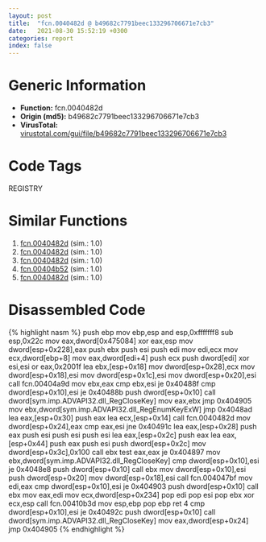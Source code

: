 ```yaml
---
layout: post
title:  "fcn.0040482d @ b49682c7791beec133296706671e7cb3"
date:   2021-08-30 15:52:19 +0300
categories: report
index: false
---
```


# Generic Information
- **Function:** fcn.0040482d
- **Origin (md5):** b49682c7791beec133296706671e7cb3
- **VirusTotal:** [virustotal.com/gui/file/b49682c7791beec133296706671e7cb3][virustotal_ref]

# Code Tags
<span class="tag" id="REGISTRY">REGISTRY</span>


# Similar Functions

1. [fcn.0040482d][similar_1_ref] (sim.: 1.0)
2. [fcn.0040482d][similar_2_ref] (sim.: 1.0)
3. [fcn.0040482d][similar_3_ref] (sim.: 1.0)
4. [fcn.00404b52][similar_4_ref] (sim.: 1.0)
5. [fcn.0040482d][similar_5_ref] (sim.: 1.0)


# Disassembled Code

{% highlight nasm %}
push ebp
mov ebp,esp
and esp,0xfffffff8
sub esp,0x22c
mov eax,dword[0x475084]
xor eax,esp
mov dword[esp+0x228],eax
push ebx
push esi
push edi
mov edi,ecx
mov ecx,dword[ebp+8]
mov eax,dword[edi+4]
push ecx
push dword[edi]
xor esi,esi
or eax,0x2001f
lea ebx,[esp+0x18]
mov dword[esp+0x28],ecx
mov dword[esp+0x18],esi
mov dword[esp+0x1c],esi
mov dword[esp+0x20],esi
call fcn.00404a9d
mov ebx,eax
cmp ebx,esi
je 0x40488f
cmp dword[esp+0x10],esi
je 0x40488b
push dword[esp+0x10]
call dword[sym.imp.ADVAPI32.dll_RegCloseKey]
mov eax,ebx
jmp 0x404905
mov ebx,dword[sym.imp.ADVAPI32.dll_RegEnumKeyExW]
jmp 0x4048ad
lea eax,[esp+0x30]
push eax
lea ecx,[esp+0x14]
call fcn.0040482d
mov dword[esp+0x24],eax
cmp eax,esi
jne 0x40491c
lea eax,[esp+0x28]
push eax
push esi
push esi
push esi
lea eax,[esp+0x2c]
push eax
lea eax,[esp+0x44]
push eax
push esi
push dword[esp+0x2c]
mov dword[esp+0x3c],0x100
call ebx
test eax,eax
je 0x404897
mov ebx,dword[sym.imp.ADVAPI32.dll_RegCloseKey]
cmp dword[esp+0x10],esi
je 0x4048e8
push dword[esp+0x10]
call ebx
mov dword[esp+0x10],esi
push dword[esp+0x20]
mov dword[esp+0x18],esi
call fcn.004047bf
mov edi,eax
cmp dword[esp+0x10],esi
je 0x404903
push dword[esp+0x10]
call ebx
mov eax,edi
mov ecx,dword[esp+0x234]
pop edi
pop esi
pop ebx
xor ecx,esp
call fcn.00410b3d
mov esp,ebp
pop ebp
ret 4
cmp dword[esp+0x10],esi
je 0x40492c
push dword[esp+0x10]
call dword[sym.imp.ADVAPI32.dll_RegCloseKey]
mov eax,dword[esp+0x24]
jmp 0x404905
{% endhighlight %}


[similar_1_ref]: /report/fcn.0040482d@7307643b343733b7fbd7b4b4fb482515
[similar_2_ref]: /report/fcn.0040482d@3d7f25d788af3e7f7707a736ac852465
[similar_3_ref]: /report/fcn.0040482d@f675eb7591a3862690b6cdc54d5604df
[similar_4_ref]: /report/fcn.00404b52@c077742bdc6d4f2c0ca7d0e2a6a94acf
[similar_5_ref]: /report/fcn.0040482d@5eead96f991d1eaa139e848643009945
[virustotal_ref]: https://www.virustotal.com/gui/file/b49682c7791beec133296706671e7cb3